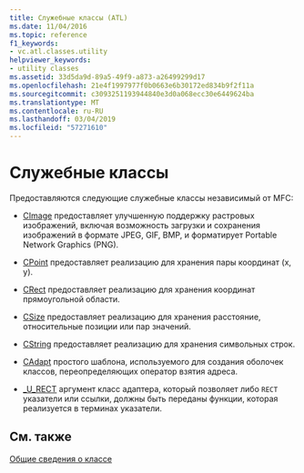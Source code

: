 ```yaml
---
title: Служебные классы (ATL)
ms.date: 11/04/2016
ms.topic: reference
f1_keywords:
- vc.atl.classes.utility
helpviewer_keywords:
- utility classes
ms.assetid: 33d5da9d-89a5-49f9-a873-a26499299d17
ms.openlocfilehash: 21e4f1997977f0b0663e6b30172ed834b9f2f11a
ms.sourcegitcommit: c3093251193944840e3d0a068ecc30e6449624ba
ms.translationtype: MT
ms.contentlocale: ru-RU
ms.lasthandoff: 03/04/2019
ms.locfileid: "57271610"
---
```

# <a name="utility-classes"></a>Служебные классы

Предоставляются следующие служебные классы независимый от MFC:

- [CImage](../atl-mfc-shared/reference/cimage-class.md) предоставляет улучшенную поддержку растровых изображений, включая возможность загрузки и сохранения изображений в формате JPEG, GIF, BMP, и форматирует Portable Network Graphics (PNG).

- [CPoint](../atl-mfc-shared/reference/cpoint-class.md) предоставляет реализацию для хранения пары координат (x, y).

- [CRect](../atl-mfc-shared/reference/crect-class.md) предоставляет реализацию для хранения координат прямоугольной области.

- [CSize](../atl-mfc-shared/reference/csize-class.md) предоставляет реализацию для хранения расстояние, относительные позиции или пар значений.

- [CString](../atl-mfc-shared/reference/cstringt-class.md) предоставляет реализацию для хранения символьных строк.

- [CAdapt](../atl/reference/cadapt-class.md) простого шаблона, используемого для создания оболочек классов, переопределяющих оператор взятия адреса.

- [_U_RECT](../atl/reference/u-rect-class.md) аргумент класс адаптера, который позволяет либо `RECT` указатели или ссылки, должны быть переданы функции, которая реализуется в терминах указатели.

## <a name="see-also"></a>См. также

[Общие сведения о классе](../atl/atl-class-overview.md)
